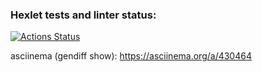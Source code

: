 ### Hexlet tests and linter status:
[![Actions Status](https://github.com/wwwser11/python-project-lvl2/workflows/hexlet-check/badge.svg)](https://github.com/wwwser11/python-project-lvl2/actions)


asciinema (gendiff show): https://asciinema.org/a/430464